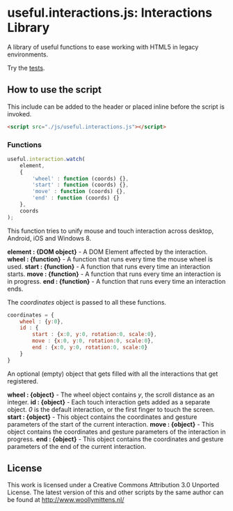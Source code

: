 # useful.interactions.js: Interactions Library

A library of useful functions to ease working with HTML5 in legacy environments.

Try the <a href="http://www.woollymittens.nl/useful/default.php?url=interactions">tests</a>.

## How to use the script

This include can be added to the header or placed inline before the script is invoked.

```html
<script src="./js/useful.interactions.js"></script>
```

### Functions

```javascript
useful.interaction.watch(
	element,
	{
		'wheel' : function (coords) {},
		'start' : function (coords) {},
		'move' : function (coords) {},
		'end' : function (coords) {}
	},
	coords
);
```

This function tries to unify mouse and touch interaction across desktop, Android, iOS and Windows 8.

**element : {DOM object}** - A DOM Element affected by the interaction.
**wheel : {function}** - A function that runs every time the mouse wheel is used.
**start : {function}** - A function that runs every time an interaction starts.
**move : {function}** - A function that runs every time an interaction is in progress.
**end : {function}** - A function that runs every time an interaction ends.

The *coordinates* object is passed to all these functions.

```javascript
coordinates = {
	wheel : {y:0},
	id : {
		start : {x:0, y:0, rotation:0, scale:0},
		move : {x:0, y:0, rotation:0, scale:0},
		end : {x:0, y:0, rotation:0, scale:0}
	}
}
```

An optional (empty) object that gets filled with all the interactions that get registered.

**wheel : {object}** - The wheel object contains *y*, the scroll distance as an integer.
**id : {object}** - Each touch interaction gets added as a separate object. *0* is the default interaction, or the first finger to touch the screen.
**start : {object}** - This object contains the coordinates and gesture parameters of the start of the current interaction.
**move : {object}** - This object contains the coordinates and gesture parameters of the interaction in progress.
**end : {object}** - This object contains the coordinates and gesture parameters of the end of the current interaction.

## License
This work is licensed under a Creative Commons Attribution 3.0 Unported License. The latest version of this and other scripts by the same author can be found at http://www.woollymittens.nl/
